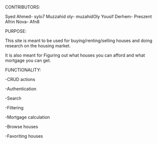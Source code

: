 CONTRIBUTORS:

Syed Ahmed- sylo7
Muzzahid oly- muzahidOly
Yousif Derhem- Preszent
Afrin Nova- Afn8


PURPOSE:

This site is meant to be used for buying/renting/selling houses and doing research on the housing market. 

It is also meant for Figuring out what houses you can afford and what mortgage you can get.

FUNCTIONALITY:

-CRUD actions

-Authentication

-Search

-Filtering

-Mortgage calculation

-Browse houses

-Favoriting houses
